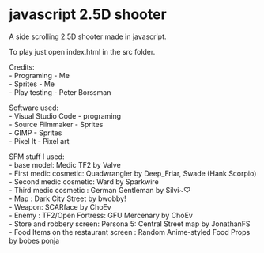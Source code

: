# javascript 2.5D shooter

A side scrolling 2.5D shooter made in javascript. <br />

To play just open index.html in the src folder. <br />


Credits: <br />
	- Programing - Me <br />
	- Sprites - Me <br />
	- Play testing - Peter Borssman <br />

Software used: <br />
	- Visual Studio Code - programing <br />
	- Source Filmmaker - Sprites <br />
	- GIMP - Sprites <br />
	- Pixel It - Pixel art <br />

SFM stuff I used: <br />
	- base model: Medic TF2 by Valve <br />
	- First medic cosmetic: Quadwrangler by Deep_Friar, Swade (Hank Scorpio) <br />
	- Second medic cosmetic: Ward by Sparkwire <br />
	- Third medic cosmetic : German Gentleman by Silvi~♡ <br />
	- Map : Dark City Street by bwobby! <br />
	- Weapon: SCARface by ChoEv  <br />
	- Enemy : TF2/Open Fortress: GFU Mercenary by ChoEv  <br />
	- Store and robbery screen: Persona 5: Central Street map by JonathanFS <br />
	- Food Items on the restaurant screen : Random Anime-styled Food Props by bobes ponja <br />